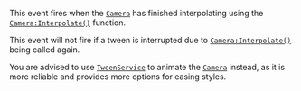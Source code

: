 This event fires when the [`Camera`](https://create.roblox.com/docs/reference/engine/classes/Camera) has finished interpolating using
the [`Camera:Interpolate()`](https://create.roblox.com/docs/reference/engine/classes/Camera#Interpolate) function.

This event will not fire if a tween is interrupted due to
[`Camera:Interpolate()`](https://create.roblox.com/docs/reference/engine/classes/Camera#Interpolate) being called again.

You are advised to use [`TweenService`](https://create.roblox.com/docs/reference/engine/classes/TweenService) to animate the [`Camera`](https://create.roblox.com/docs/reference/engine/classes/Camera)
instead, as it is more reliable and provides more options for easing
styles.